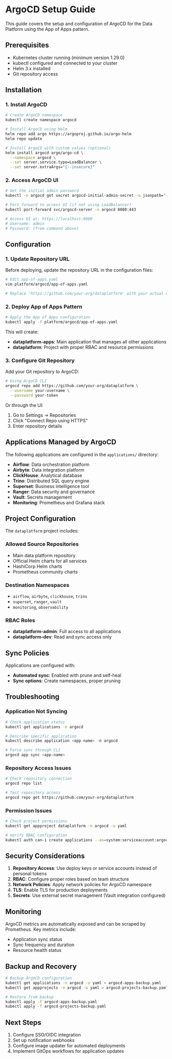 # ArgoCD Setup Guide

This guide covers the setup and configuration of ArgoCD for the Data Platform using the App of Apps pattern.

## Prerequisites

- Kubernetes cluster running (minimum version 1.29.0)
- kubectl configured and connected to your cluster
- Helm 3.x installed
- Git repository access

## Installation

### 1. Install ArgoCD

```bash
# Create ArgoCD namespace
kubectl create namespace argocd

# Install ArgoCD using Helm
helm repo add argo https://argoproj.github.io/argo-helm
helm repo update

# Install ArgoCD with custom values (optional)
helm install argocd argo/argo-cd \
  --namespace argocd \
  --set server.service.type=LoadBalancer \
  --set server.extraArgs="{--insecure}"
```

### 2. Access ArgoCD UI

```bash
# Get the initial admin password
kubectl -n argocd get secret argocd-initial-admin-secret -o jsonpath="{.data.password}" | base64 -d

# Port forward to access UI (if not using LoadBalancer)
kubectl port-forward svc/argocd-server -n argocd 8080:443

# Access UI at: https://localhost:8080
# Username: admin
# Password: (from command above)
```

## Configuration

### 1. Update Repository URL

Before deploying, update the repository URL in the configuration files:

```bash
# Edit app-of-apps.yaml
vim platform/argocd/app-of-apps.yaml

# Replace 'https://github.com/your-org/dataplatform' with your actual repository URL
```

### 2. Deploy App of Apps Pattern

```bash
# Apply the App of Apps configuration
kubectl apply -f platform/argocd/app-of-apps.yaml
```

This will create:
- **dataplatform-apps**: Main application that manages all other applications
- **dataplatform**: Project with proper RBAC and resource permissions

### 3. Configure Git Repository

Add your Git repository to ArgoCD:

```bash
# Using ArgoCD CLI
argocd repo add https://github.com/your-org/dataplatform \
  --username your-username \
  --password your-token
```

Or through the UI:
1. Go to Settings → Repositories
2. Click "Connect Repo using HTTPS"
3. Enter repository details

## Applications Managed by ArgoCD

The following applications are configured in the `applications/` directory:

- **Airflow**: Data orchestration platform
- **Airbyte**: Data integration platform
- **ClickHouse**: Analytical database
- **Trino**: Distributed SQL query engine
- **Superset**: Business intelligence tool
- **Ranger**: Data security and governance
- **Vault**: Secrets management
- **Monitoring**: Prometheus and Grafana stack

## Project Configuration

The `dataplatform` project includes:

### Allowed Source Repositories
- Main data platform repository
- Official Helm charts for all services
- HashiCorp Helm charts
- Prometheus community charts

### Destination Namespaces
- `airflow`, `airbyte`, `clickhouse`, `trino`
- `superset`, `ranger`, `vault`
- `monitoring`, `observability`

### RBAC Roles
- **dataplatform-admin**: Full access to all applications
- **dataplatform-dev**: Read and sync access only

## Sync Policies

Applications are configured with:
- **Automated sync**: Enabled with prune and self-heal
- **Sync options**: Create namespaces, proper pruning

## Troubleshooting

### Application Not Syncing
```bash
# Check application status
kubectl get applications -n argocd

# Describe specific application
kubectl describe application <app-name> -n argocd

# Force sync through CLI
argocd app sync <app-name>
```

### Repository Access Issues
```bash
# Check repository connection
argocd repo list

# Test repository access
argocd repo get https://github.com/your-org/dataplatform
```

### Permission Issues
```bash
# Check project permissions
kubectl get appproject dataplatform -n argocd -o yaml

# Verify RBAC configuration
kubectl auth can-i create applications --as=system:serviceaccount:argocd:argocd-application-controller
```

## Security Considerations

1. **Repository Access**: Use deploy keys or service accounts instead of personal tokens
2. **RBAC**: Configure proper roles based on team structure
3. **Network Policies**: Apply network policies for ArgoCD namespace
4. **TLS**: Enable TLS for production deployments
5. **Secrets**: Use external secret management (Vault integration configured)

## Monitoring

ArgoCD metrics are automatically exposed and can be scraped by Prometheus. Key metrics include:
- Application sync status
- Sync frequency and duration
- Resource health status

## Backup and Recovery

```bash
# Backup ArgoCD configuration
kubectl get applications -n argocd -o yaml > argocd-apps-backup.yaml
kubectl get appprojects -n argocd -o yaml > argocd-projects-backup.yaml

# Restore from backup
kubectl apply -f argocd-apps-backup.yaml
kubectl apply -f argocd-projects-backup.yaml
```

## Next Steps

1. Configure SSO/OIDC integration
2. Set up notification webhooks
3. Configure image updater for automated deployments
4. Implement GitOps workflows for application updates